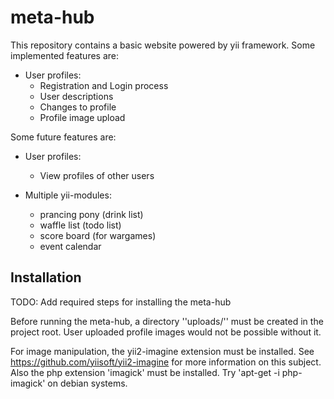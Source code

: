 # meta-hub
This repository contains a basic website powered by yii framework.
Some implemented features are:
* User profiles:
    * Registration and Login process
    * User descriptions
    * Changes to profile
    * Profile image upload

Some future features are:

* User profiles:
    * View profiles of other users

* Multiple yii-modules:
    * prancing pony (drink list)
    * waffle list (todo list)
    * score board (for wargames)
    * event calendar

## Installation
TODO: Add required steps for installing the meta-hub

Before running the meta-hub, a directory ''uploads/'' must be created in the project root.
User uploaded profile images would not be possible without it.

For image manipulation, the yii2-imagine extension must be installed.
See https://github.com/yiisoft/yii2-imagine for more information on this subject.
Also the php extension 'imagick' must be installed. Try 'apt-get -i php-imagick' on debian systems.
